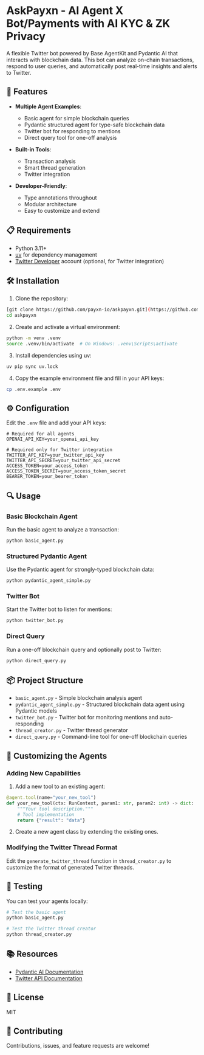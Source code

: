 # AskPayxn - AI Agent X Bot/Payments with AI KYC & ZK Privacy

A flexible Twitter bot powered by Base AgentKit and Pydantic AI that interacts with blockchain data. This bot can analyze on-chain transactions, respond to user queries, and automatically post real-time insights and alerts to Twitter.

## 🚀 Features

- **Multiple Agent Examples**:
  - Basic agent for simple blockchain queries
  - Pydantic structured agent for type-safe blockchain data
  - Twitter bot for responding to mentions
  - Direct query tool for one-off analysis

- **Built-in Tools**:
  - Transaction analysis
  - Smart thread generation
  - Twitter integration

- **Developer-Friendly**:
  - Type annotations throughout
  - Modular architecture
  - Easy to customize and extend

## 📋 Requirements

- Python 3.11+
- [uv](https://github.com/astral-sh/uv) for dependency management
- [Twitter Developer](https://developer.twitter.com/) account (optional, for Twitter integration)

## 🛠️ Installation

1. Clone the repository:
```bash
[git clone https://github.com/payxn-io/askpayxn.git](https://github.com/payxn-io/askpayxn)
cd askpayxn
```

2. Create and activate a virtual environment:
```bash
python -m venv .venv
source .venv/bin/activate  # On Windows: .venv\Scripts\activate
```

3. Install dependencies using uv:
```bash
uv pip sync uv.lock
```

4. Copy the example environment file and fill in your API keys:
```bash
cp .env.example .env
```

## ⚙️ Configuration

Edit the `.env` file and add your API keys:

```
# Required for all agents
OPENAI_API_KEY=your_openai_api_key

# Required only for Twitter integration
TWITTER_API_KEY=your_twitter_api_key
TWITTER_API_SECRET=your_twitter_api_secret
ACCESS_TOKEN=your_access_token
ACCESS_TOKEN_SECRET=your_access_token_secret
BEARER_TOKEN=your_bearer_token
```

## 🔍 Usage

### Basic Blockchain Agent

Run the basic agent to analyze a transaction:

```bash
python basic_agent.py
```

### Structured Pydantic Agent

Use the Pydantic agent for strongly-typed blockchain data:

```bash
python pydantic_agent_simple.py
```

### Twitter Bot

Start the Twitter bot to listen for mentions:

```bash
python twitter_bot.py
```

### Direct Query

Run a one-off blockchain query and optionally post to Twitter:

```bash
python direct_query.py
```

## 📦 Project Structure

- `basic_agent.py` - Simple blockchain analysis agent
- `pydantic_agent_simple.py` - Structured blockchain data agent using Pydantic models
- `twitter_bot.py` - Twitter bot for monitoring mentions and auto-responding
- `thread_creator.py` - Twitter thread generator
- `direct_query.py` - Command-line tool for one-off blockchain queries

## 🧩 Customizing the Agents

### Adding New Capabilities

1. Add a new tool to an existing agent:

```python
@agent.tool(name="your_new_tool")
def your_new_tool(ctx: RunContext, param1: str, param2: int) -> dict:
    """Your tool description."""
    # Tool implementation
    return {"result": "data"}
```

2. Create a new agent class by extending the existing ones.

### Modifying the Twitter Thread Format

Edit the `generate_twitter_thread` function in `thread_creator.py` to customize the format of generated Twitter threads.

## 🧪 Testing

You can test your agents locally:

```bash
# Test the basic agent
python basic_agent.py

# Test the Twitter thread creator
python thread_creator.py
```

## 📚 Resources

- [Pydantic AI Documentation](https://ai.pydantic.dev/)
- [Twitter API Documentation](https://developer.twitter.com/en/docs/twitter-api)

## 📝 License

MIT

## 🤝 Contributing

Contributions, issues, and feature requests are welcome!
